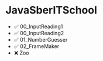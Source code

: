 # JavaSberITSchool

- :white_check_mark: 00_InputReading1
- :white_check_mark: 00_InputReading2
- :white_check_mark: 01_NumberGuesser
- :white_check_mark: 02_FrameMaker
- :x: Zoo
